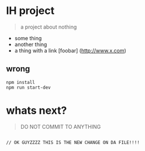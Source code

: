 # IH project

> a project about nothing

- some thing
- another thing
- a thing with a link [foobar] (http://www.x.com)


## wrong

```
npm install
npm run start-dev
```

# whats next?

>DO NOT COMMIT TO ANYTHING
```

// OK GUYZZZZ THIS IS THE NEW CHANGE ON DA FILE!!!!
